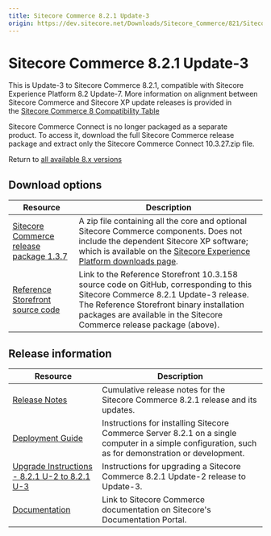 ```yaml
---
title: Sitecore Commerce 8.2.1 Update-3
origin: https://dev.sitecore.net/Downloads/Sitecore_Commerce/821/Sitecore_Commerce_821_Update3.aspx
---
```


# Sitecore Commerce 8.2.1 Update-3

This is Update-3 to Sitecore Commerce 8.2.1, compatible with Sitecore Experience Platform 8.2 Update-7. More information on alignment between Sitecore Commerce and Sitecore XP update releases is provided in the [Sitecore Commerce 8 Compatibility Table](https://kb.sitecore.net/articles/316437)

Sitecore Commerce Connect is no longer packaged as a separate product. To access it, download the full Sitecore Commerce release package and extract only the Sitecore Commerce Connect 10.3.27.zip file. 

Return to [all available 8.x versions](/Downloads/Sitecore_Commerce)

## Download options

 | Resource | Description |
 | --- | --- |
 | [Sitecore Commerce release package 1.3.7](https://sitecoredev.azureedge.net/~/media/EBEF9D882F7A490EA836F846C3B02AFB.ashx?date=20180530T150558) | A zip file containing all the core and optional Sitecore Commerce components. Does not include the dependent Sitecore XP software; which is available on the [Sitecore Experience Platform downloads page](/Downloads/Sitecore_Experience_Platform). |
 | [Reference Storefront source code](https://github.com/Sitecore/Reference-Storefront/releases/tag/10.3.158) | Link to the Reference Storefront 10.3.158 source code on GitHub, corresponding to this Sitecore Commerce 8.2.1 Update-3 release. The Reference Storefront binary installation packages are available in the Sitecore Commerce release package (above). |

## Release information

 | Resource | Description |
 | --- | --- |
 | [Release Notes](http://commercesdn.sitecore.net/SitecoreCommerce/ReleaseNotes/en-us/index.html) | Cumulative release notes for the Sitecore Commerce 8.2.1 release and its updates. |
 | [Deployment Guide](http://commercesdn.sitecore.net/SitecoreCommerce/DeploymentGuide/en-us/index.html) | Instructions for installing Sitecore Commerce Server 8.2.1 on a single computer in a simple configuration, such as for demonstration or development. |
 | [Upgrade Instructions - 8.2.1 U-2 to 8.2.1 U-3](http://commercesdn.sitecore.net/SitecoreCommerce/UpgradeGuide/Sitecore-Commerce-8.2.1_Upgrade-U3.pdf) | Instructions for upgrading a Sitecore Commerce 8.2.1 Update-2 release to Update-3. |
 | [Documentation](https://doc.sitecore.com) | Link to Sitecore Commerce documentation on Sitecore's Documentation Portal.  <br /> |